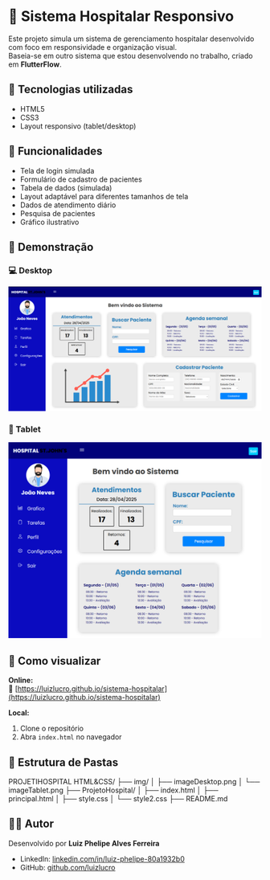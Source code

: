 # 🏥 Sistema Hospitalar Responsivo

Este projeto simula um sistema de gerenciamento hospitalar desenvolvido com foco em responsividade e organização visual.  
Baseia-se em outro sistema que estou desenvolvendo no trabalho, criado em **FlutterFlow**.

## 🔧 Tecnologias utilizadas

- HTML5
- CSS3
- Layout responsivo (tablet/desktop)

## 🎯 Funcionalidades

- Tela de login simulada
- Formulário de cadastro de pacientes
- Tabela de dados (simulada)
- Layout adaptável para diferentes tamanhos de tela
- Dados de atendimento diário
- Pesquisa de pacientes
- Gráfico ilustrativo

## 📸 Demonstração

### 💻 Desktop

![Versão desktop](img/imageDesktop.png)

### 📱 Tablet

![Versão tablet](img/imageTablet.png)

## 🚀 Como visualizar

**Online:**  
🔗 [https://luizlucro.github.io/sistema-hospitalar](https://luizlucro.github.io/sistema-hospitalar)

**Local:**

1. Clone o repositório
2. Abra `index.html` no navegador

## 📁 Estrutura de Pastas

PROJETIHOSPITAL HTML&CSS/
├── img/
│ ├── imageDesktop.png
│ └── imageTablet.png
├── ProjetoHospital/
│ ├── index.html
│ ├── principal.html
│ ├── style.css
│ └── style2.css
├── README.md

## 👨‍💻 Autor

Desenvolvido por **Luiz Phelipe Alves Ferreira**

- LinkedIn: [linkedin.com/in/luiz-phelipe-80a1932b0](www.linkedin.com/in/luiz-phelipe-80a1932b0)
- GitHub: [github.com/luizlucro](https://github.com/luizphelipe02)
